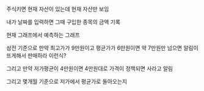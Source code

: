 주식키면 현재 자산이 있는데 현재 자산만 보임

내가 날짜를 입력하면 그때 구입한 종목의 금액 기록 

현재 그래프에서 예측하는 그래프

삼전 기준으로 만약 최고가가 9만원이고 평균가가 6만원이면 약 7만원만 넘으면
알림이 뜨게해서 판매하라 이런식?

그리고 만약 저가평균이 4만원이면
4만원대로 가격이 정책되면 사라고 알림

그리고 몇개월 기준으로 저가에서 평균가로 돌아오는지